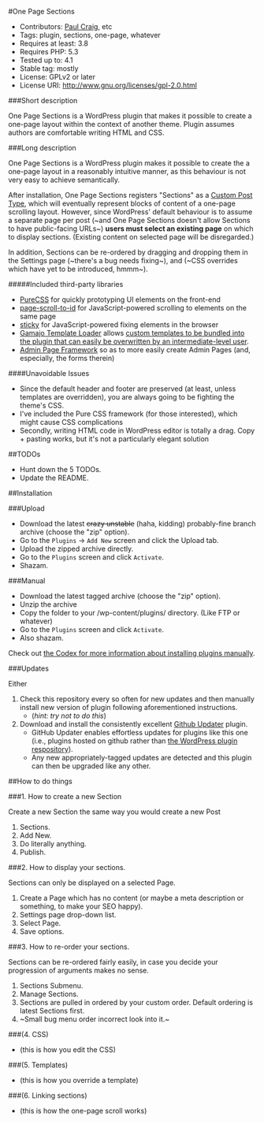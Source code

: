 #One Page Sections
* Contributors: [Paul Craig](https://github.com/pcraig3), etc
* Tags: plugin, sections, one-page, whatever
* Requires at least: 3.8
* Requires PHP: 5.3
* Tested up to: 4.1
* Stable tag: mostly
* License: GPLv2 or later
* License URI: http://www.gnu.org/licenses/gpl-2.0.html

###Short description

One Page Sections is a WordPress plugin that makes it possible to create a one-page layout within the context of another theme.  Plugin assumes authors are comfortable writing HTML and CSS.  

###Long description

One Page Sections is a WordPress plugin makes it possible to create the a one-page layout in a reasonably intuitive manner, as this behaviour is not very easy to achieve semantically.  

After installation, One Page Sections registers "Sections" as a [Custom Post Type](http://codex.wordpress.org/Post_Types), which will eventually represent blocks of content of a one-page scrolling layout.  However, since WordPress' default behaviour is to assume a separate page per post (~and One Page Sections doesn't allow Sections to have public-facing URLs~) **users must select an existing page** on which to display sections.  (Existing content on selected page will be disregarded.)

In addition, Sections can be re-ordered by dragging and dropping them in the Settings page (~there's a bug needs fixing~), and (~CSS overrides which have yet to be introduced, hmmm~).

#####Included third-party libraries

* [PureCSS](http://purecss.io/) for quickly prototyping UI elements on the front-end
* [page-scroll-to-id](https://github.com/malihu/page-scroll-to-id) for JavaScript-powered scrolling to elements on the same page
* [sticky](https://github.com/garand/sticky) for JavaScript-powered fixing elements in the browser
* [Gamajo Template Loader](https://github.com/GaryJones/Gamajo-Template-Loader) allows [custom templates to be bundled into the plugin that can easily be overwritten by an intermediate-level user](https://pippinsplugins.com/template-file-loaders-plugins/).
* [Admin Page Framework](https://wordpress.org/plugins/admin-page-framework/) so as to more easily create Admin Pages (and, especially, the forms therein)

####Unavoidable Issues 
* Since the default header and footer are preserved (at least, unless templates are overridden), you are always going to be fighting the theme's CSS.  
* I've included the Pure CSS framework (for those interested), which might cause CSS complications
* Secondly, writing HTML code in WordPress editor is totally a drag. Copy + pasting works, but it's not a particularly elegant solution

##TODOs

* Hunt down the 5 TODOs.
* Update the README.

##Installation

###Upload

* Download the latest ~~crazy unstable~~ (haha, kidding) probably-fine branch archive (choose the "zip" option).
* Go to the `Plugins` -> `Add New` screen and click the Upload tab.
* Upload the zipped archive directly.
* Go to the `Plugins` screen and click `Activate`.
* Shazam.

###Manual

* Download the latest tagged archive (choose the "zip" option).
* Unzip the archive
* Copy the folder to your /wp-content/plugins/ directory. (Like FTP or whatever)
* Go to the `Plugins` screen and click `Activate`.
* Also shazam.

Check out [the Codex for more information about installing plugins manually](http://codex.wordpress.org/Managing_Plugins#Manual_Plugin_Installation).

###Updates

Either 

1. Check this repository every so often for new updates and then manually install new version of plugin following aforementioned instructions.
 	* (*hint: try not to do this*)
2. Download and install the consistently excellent [Github Updater](https://github.com/afragen/github-updater) plugin.
	* GitHub Updater enables effortless updates for plugins like this one (i.e., plugins hosted on github rather than [the WordPress plugin respository](https://wordpress.org/plugins/)).
    * Any new appropriately-tagged updates are detected and this plugin can then be upgraded like any other.

##How to do things

###1. How to create a new Section

Create a new Section the same way you would create a new Post

 1. Sections. 
 2. Add New. 
 3. Do literally anything. 
 4. Publish.

###2. How to display your sections.

Sections can only be displayed on a selected Page.

 1. Create a Page which has no content (or maybe a meta description or something, to make your SEO happy).
 2. Settings page drop-down list.
 3. Select Page. 
 4. Save options.

###3. How to re-order your sections.

Sections can be re-ordered fairly easily, in case you decide your progression of arguments makes no sense.

 1. Sections Submenu. 
 2. Manage Sections. 
 3. Sections are pulled in ordered by your custom order. Default ordering is latest Sections first. 
 4. ~Small bug menu order incorrect look into it.~

###(4. CSS)
* (this is how you edit the CSS)

###(5. Templates) 
* (this is how you override a template)

###(6. Linking sections)
* (this is how the one-page scroll works)